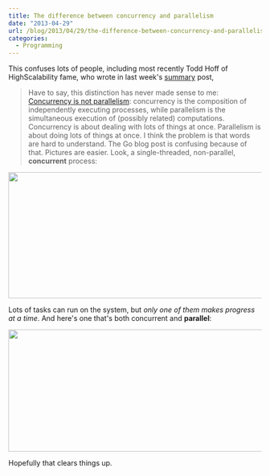```yaml
---
title: The difference between concurrency and parallelism
date: "2013-04-29"
url: /blog/2013/04/29/the-difference-between-concurrency-and-parallelism/
categories:
  - Programming
---
```

This confuses lots of people, including most recently Todd Hoff of HighScalability fame, who wrote in last week's [summary][1] post,

> Have to say, this distinction has never made sense to me: [Concurrency is not parallelism][2]: concurrency is the composition of independently executing processes, while parallelism is the simultaneous execution of (possibly related) computations. Concurrency is about dealing with lots of things at once. Parallelism is about doing lots of things at once.
I think the problem is that words are hard to understand. The Go blog post is confusing because of that. Pictures are easier. Look, a single-threaded, non-parallel, **concurrent** process:

[<img src="http://www.xaprb.com/media/2013/04/Screen-Shot-2013-04-29-at-9.26.56-AM.png" width="715" height="251" class="aligncenter size-full wp-image-3155" />][3]

Lots of tasks can run on the system, but *only one of them makes progress at a time*. And here's one that's both concurrent and **parallel**:

[<img src="http://www.xaprb.com/media/2013/04/Screen-Shot-2013-04-29-at-9.28.05-AM.png" width="716" height="243" class="aligncenter size-full wp-image-3156" />][4]

Hopefully that clears things up.

 [1]: http://highscalability.com/blog/2013/4/26/stuff-the-internet-says-on-scalability-for-april-26-2013.html
 [2]: http://blog.golang.org/2013/01/concurrency-is-not-parallelism.html
 [3]: http://www.xaprb.com/media/2013/04/Screen-Shot-2013-04-29-at-9.26.56-AM.png
 [4]: http://www.xaprb.com/media/2013/04/Screen-Shot-2013-04-29-at-9.28.05-AM.png
